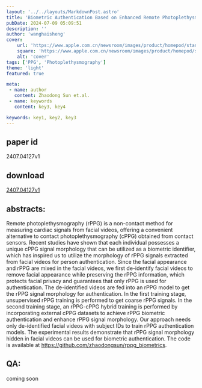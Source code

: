 ```yaml
---
layout: '../../layouts/MarkdownPost.astro'
title: 'Biometric Authentication Based on Enhanced Remote Photoplethysmography Signal Morphology'
pubDate: 2024-07-09 05:09:51
description: ''
author: 'wanghaisheng'
cover:
    url: 'https://www.apple.com.cn/newsroom/images/product/homepod/standard/Apple-HomePod-hero-230118_big.jpg.large_2x.jpg'
    square: 'https://www.apple.com.cn/newsroom/images/product/homepod/standard/Apple-HomePod-hero-230118_big.jpg.large_2x.jpg'
    alt: 'cover'
tags: ['PPG', 'Photoplethysmography'] 
theme: 'light'
featured: true

meta:
 - name: author
   content: Zhaodong Sun et.al.
 - name: keywords
   content: key3, key4

keywords: key1, key2, key3
---
```


## paper id
2407.04127v1
## download
[2407.04127v1](http://arxiv.org/abs/2407.04127v1)
## abstracts:
Remote photoplethysmography (rPPG) is a non-contact method for measuring cardiac signals from facial videos, offering a convenient alternative to contact photoplethysmography (cPPG) obtained from contact sensors. Recent studies have shown that each individual possesses a unique cPPG signal morphology that can be utilized as a biometric identifier, which has inspired us to utilize the morphology of rPPG signals extracted from facial videos for person authentication. Since the facial appearance and rPPG are mixed in the facial videos, we first de-identify facial videos to remove facial appearance while preserving the rPPG information, which protects facial privacy and guarantees that only rPPG is used for authentication. The de-identified videos are fed into an rPPG model to get the rPPG signal morphology for authentication. In the first training stage, unsupervised rPPG training is performed to get coarse rPPG signals. In the second training stage, an rPPG-cPPG hybrid training is performed by incorporating external cPPG datasets to achieve rPPG biometric authentication and enhance rPPG signal morphology. Our approach needs only de-identified facial videos with subject IDs to train rPPG authentication models. The experimental results demonstrate that rPPG signal morphology hidden in facial videos can be used for biometric authentication. The code is available at https://github.com/zhaodongsun/rppg_biometrics.
## QA:
coming soon
